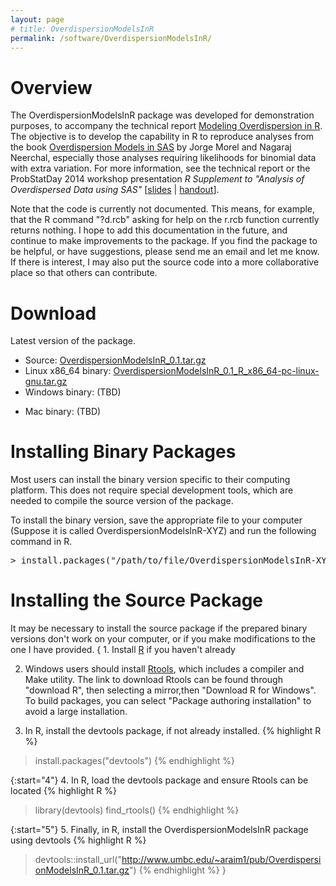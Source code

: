 ```yaml
---
layout: page
# title: OverdispersionModelsInR
permalink: /software/OverdispersionModelsInR/
---
```


# Overview
The OverdispersionModelsInR package was developed for demonstration purposes, to
accompany the technical report
[Modeling Overdispersion in R](/publications/#OverdispersionModelsInR2015).
The objective is to develop the capability in R to reproduce analyses from the
book
[Overdispersion Models in SAS](http://www.sas.com/store/prodBK_62693_en.html)
by Jorge Morel and Nagaraj Neerchal,
especially those analyses requiring likelihoods
for binomial data with extra variation. For more information, see the technical
report or the ProbStatDay 2014 workshop presentation
<em>R Supplement to "Analysis of Overdispersed Data using SAS"</em>
[[slides](http://www.umbc.edu/~araim1/pub/psday2014-workshop/slides.pdf) |
[handout](http://www.umbc.edu/~araim1/pub/psday2014-workshop/handout.pdf)].

<p/>Note that the code is currently not documented. This means, for example,
that
the R command "?d.rcb" asking for help on the r.rcb function currently returns
nothing. I hope to add this documentation in the future,
and continue to make improvements to the package. If you find the package to be helpful,
or have suggestions, please send me an email and let me know. If there is interest,
I may also put the source code into a more collaborative place so that others can
contribute.

# Download
Latest version of the package.
* Source:
[OverdispersionModelsInR_0.1.tar.gz](http://www.umbc.edu/~araim1/pub/OverdispersionModelsInR_0.1.tar.gz)
* Linux x86_64 binary:
[OverdispersionModelsInR_0.1_R_x86_64-pc-linux-gnu.tar.gz](http://www.umbc.edu/~araim1/pub/OverdispersionModelsInR_0.1_R_x86_64-pc-linux-gnu.tar.gz)
* Windows binary: (TBD)
<!--
<a href="../pub/OverdispersionModelsInR_0.1.zip">
OverdispersionModelsInR_0.1.zip</a>
-->
* Mac binary: (TBD)
<!--
<a href="../pub/OverdispersionModelsInR_0.1.tgz">
OverdispersionModelsInR_0.1.tgz</a>
-->

# Installing Binary Packages
Most users can install the binary version specific to their
computing platform. This does not require special development tools, which are
needed to compile the source version of the package.

To install the binary version, save the appropriate file to your computer
(Suppose it is called OverdispersionModelsInR-XYZ) and run the following
command in R.
<pre>
> install.packages("/path/to/file/OverdispersionModelsInR-XYZ")
</pre>


<h1>Installing the Source Package</h1>
It may be necessary to install the source package if the prepared binary versions
don't work on your computer, or if you make modifications to the one I have
provided.
{
1. Install <a href="http://www.r-project.org">R</a> if you haven't already

2. Windows users should install
<a href="http://www.r-project.org">Rtools</a>, which includes a compiler and
Make utility. The link  to download Rtools can be found through "download R",
then selecting a mirror,then "Download R for Windows". To build packages,
you can select "Package authoring installation" to avoid a large installation.

3. In R, install the devtools package, if not already installed.
{% highlight R %}
> install.packages("devtools")
{% endhighlight %}

{:start="4"}
4. In R, load the devtools package and ensure Rtools can be located
{% highlight R %}
> library(devtools)
> find_rtools()
{% endhighlight %}

{:start="5"}
5. Finally, in R, install the OverdispersionModelsInR package using devtools
{% highlight R %}
> devtools::install_url("http://www.umbc.edu/~araim1/pub/OverdispersionModelsInR_0.1.tar.gz")
{% endhighlight %}
}

